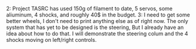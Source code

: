 2: Project TASRC has used 150g of filament to date, 5 servos, some aliuminum, 4 shocks, and roughly 40$ in the budget.
3: I need to get some better wheels, I don't need to print anything else as of right now. The only system that has yet to be designed is the steering, 
But I already have an idea about how to do that. 
I will demonstrate the steering colum and the 4 shocks moving on left/right controls.
